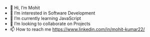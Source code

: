- 👋 Hi, I’m Mohit
- 👀 I’m interested in Software Development
- 🌱 I’m currently learning JavaScript
- 💞️ I’m looking to collaborate on Projects
- 📫 How to reach me https://www.linkedin.com/in/mohit-kumar22/

<!---
mohit7789/mohit7789 is a ✨ special ✨ repository because its `README.md` (this file) appears on your GitHub profile.
You can click the Preview link to take a look at your changes.
--->

